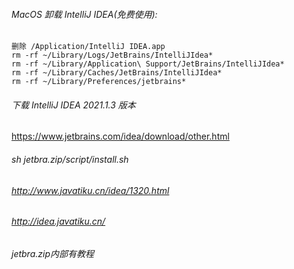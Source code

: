 ###### MacOS 卸载 IntelliJ IDEA(免费使用):
```
删除 /Application/IntelliJ IDEA.app
rm -rf ~/Library/Logs/JetBrains/IntelliJIdea*
rm -rf ~/Library/Application\ Support/JetBrains/IntelliJIdea*
rm -rf ~/Library/Caches/JetBrains/IntelliJIdea*
rm -rf ~/Library/Preferences/jetbrains*
```

###### 下载 IntelliJ IDEA 2021.1.3 版本
https://www.jetbrains.com/idea/download/other.html

###### sh jetbra.zip/script/install.sh
###### http://www.javatiku.cn/idea/1320.html
###### http://idea.javatiku.cn/

######  jetbra.zip内部有教程
